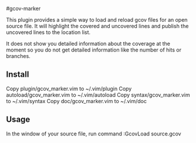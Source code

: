 #gcov-marker

This plugin provides a simple way to load and reload gcov files for an open
source file. It will highlight the covered and uncovered lines and publish
the uncovered lines to the location list.

It does not show you detailed information about the coverage at the moment so
you do not get detailed information like the number of hits or branches.

## Install

Copy plugin/gcov_marker.vim to ~/.vim/plugin
Copy autoload/gcov_marker.vim to ~/.vim/autoload
Copy syntax/gcov_marker.vim to ~/.vim/syntax
Copy doc/gcov_marker.vim to ~/.vim/doc

## Usage

In the window of your source file, run command
:GcovLoad source.gcov
